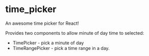# time_picker
An awesome time picker for React!

Provides two components to allow minute of day time to selected:

  * TimePicker - pick a minute of day
  * TimeRangePicker - pick a time range in a day.
  
  

